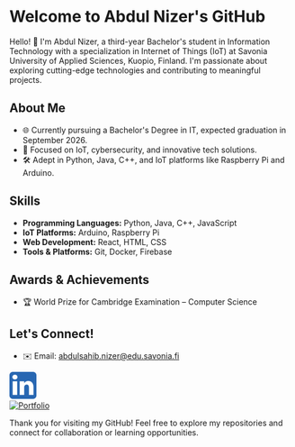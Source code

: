# Welcome to Abdul Nizer's GitHub

Hello! 👋 I'm Abdul Nizer, a third-year Bachelor's student in Information Technology with a specialization in Internet of Things (IoT) at Savonia University of Applied Sciences, Kuopio, Finland. I'm passionate about exploring cutting-edge technologies and contributing to meaningful projects.

## About Me
- 🌐 Currently pursuing a Bachelor's Degree in IT, expected graduation in September 2026.
- 🎯 Focused on IoT, cybersecurity, and innovative tech solutions.
- 🛠️ Adept in Python, Java, C++, and IoT platforms like Raspberry Pi and Arduino.

## Skills
- **Programming Languages:** Python, Java, C++, JavaScript
- **IoT Platforms:** Arduino, Raspberry Pi
- **Web Development:** React, HTML, CSS
- **Tools & Platforms:** Git, Docker, Firebase

## Awards & Achievements
- 🏆 World Prize for Cambridge Examination – Computer Science

## Let's Connect!
- ✉️ Email: abdulsahib.nizer@edu.savonia.fi

<a target="_blank" href="https://www.linkedin.com/in/abdulnizer/">
 <img src="5296501_linkedin_network_linkedin logo_icon.png" alt="LinkedIn Profile">
</a>
<br>
<a target="_blank" href="https://abdulnizer.framer.website/">
 <img src="https://img.icons8.com/ios-filled/50/000000/portfolio.png" alt="Portfolio">
</a>

Thank you for visiting my GitHub! Feel free to explore my repositories and connect for collaboration or learning opportunities.
